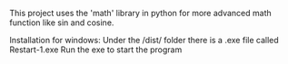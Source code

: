 This project uses the 'math' library in python for more advanced math function like sin and cosine.

Installation for windows:
Under the /dist/ folder there is a .exe file called Restart-1.exe
Run the exe to start the program
